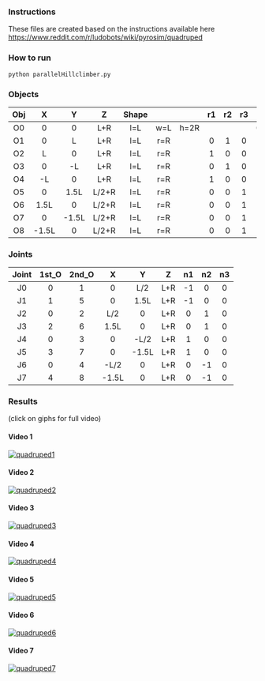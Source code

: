 ### Instructions
These files are created based on the instructions available here
<https://www.reddit.com/r/ludobots/wiki/pyrosim/quadruped>

### How to run
```
python parallelHillclimber.py
```

### Objects

| Obj |    X   |    Y   |   Z   | Shape |     |      | r1 | r2 | r3 |  r  |  g  |  b  |
|:---:|:------:|:------:|:-----:|:-----:|:---:|:----:|:--:|:--:|:--:|:---:|:---:|:---:|
|  O0 |    0   |    0   |  L+R  |  l=L  | w=L | h=2R |    |    |    | 0.5 | 0.5 | 0.5 |
|  O1 |    0   |    L   |  L+R  |  l=L  | r=R |      |  0 |  1 |  0 |  1  |  0  |  0  |
|  O2 |    L   |    0   |  L+R  |  l=L  | r=R |      |  1 |  0 |  0 |  0  |  1  |  0  |
|  O3 |    0   |    -L  |  L+R  |  l=L  | r=R |      |  0 |  1 |  0 |  0  |  0  |  1  |
|  O4 |    -L  |    0   |  L+R  |  l=L  | r=R |      |  1 |  0 |  0 |  1  |  0  |  1  |
|  O5 |    0   |  1.5L  | L/2+R |  l=L  | r=R |      |  0 |  0 |  1 |  1  |  0  |  0  |
|  O6 |  1.5L  |    0   | L/2+R |  l=L  | r=R |      |  0 |  0 |  1 |  0  |  1  |  0  |
|  O7 |    0   |  -1.5L | L/2+R |  l=L  | r=R |      |  0 |  0 |  1 |  0  |  0  |  1  |
|  O8 |  -1.5L |    0   | L/2+R |  l=L  | r=R |      |  0 |  0 |  1 |  1  |  0  |  1  |

### Joints

| Joint | 1st_O | 2nd_O |    X   |    Y   |  Z  | n1 | n2 | n3 |
|:-----:|:-----:|:-----:|:------:|:------:|:---:|:--:|:--:|:--:|
|   J0  |   0   |   1   |    0   |   L/2  | L+R | -1 |  0 |  0 |
|   J1  |   1   |   5   |    0   |  1.5L  | L+R | -1 |  0 |  0 |
|   J2  |   0   |   2   |   L/2  |    0   | L+R |  0 |  1 |  0 |
|   J3  |   2   |   6   |  1.5L  |    0   | L+R |  0 |  1 |  0 |
|   J4  |   0   |   3   |    0   |   -L/2 | L+R |  1 |  0 |  0 |
|   J5  |   3   |   7   |    0   |  -1.5L | L+R |  1 |  0 |  0 |
|   J6  |   0   |   4   |   -L/2 |    0   | L+R |  0 | -1 |  0 |
|   J7  |   4   |   8   |  -1.5L |    0   | L+R |  0 | -1 |  0 |

### Results
(click on giphs for full video)
#### Video 1
[![quadruped1](https://j.gifs.com/vlVJRg.gif)](https://www.youtube.com/watch?v=wFxerCKnwjU&list=PLGOvUx2-xFjlMaDiUEBhRU6gBggwJrozB&index=7)

#### Video 2
[![quadruped2](https://j.gifs.com/zvZlQ7.gif)](https://www.youtube.com/watch?v=xnqehx_pvcA&list=PLGOvUx2-xFjlMaDiUEBhRU6gBggwJrozB&index=8)

#### Video 3
[![quadruped3](https://j.gifs.com/D14E6Y.gif)](https://www.youtube.com/watch?v=ngjPvs5SEPU&list=PLGOvUx2-xFjlMaDiUEBhRU6gBggwJrozB&index=9)

#### Video 4
[![quadruped4](https://j.gifs.com/P74Jgl.gif)](https://www.youtube.com/watch?v=yRjnbaC0pRI&list=PLGOvUx2-xFjlMaDiUEBhRU6gBggwJrozB&index=10)

#### Video 5
[![quadruped5](https://j.gifs.com/2xVJ2P.gif)](https://www.youtube.com/watch?v=bkqVWigzA5M&list=PLGOvUx2-xFjlMaDiUEBhRU6gBggwJrozB&index=11)

#### Video 6
[![quadruped6](https://j.gifs.com/VA6Zo9.gif)](https://www.youtube.com/watch?v=vyrVRXyAL8M&list=PLGOvUx2-xFjlMaDiUEBhRU6gBggwJrozB&index=12)

#### Video 7
[![quadruped7](https://j.gifs.com/XL4Vql.gif)](https://www.youtube.com/watch?v=9h-9772nXZo&list=PLGOvUx2-xFjlMaDiUEBhRU6gBggwJrozB&index=13)